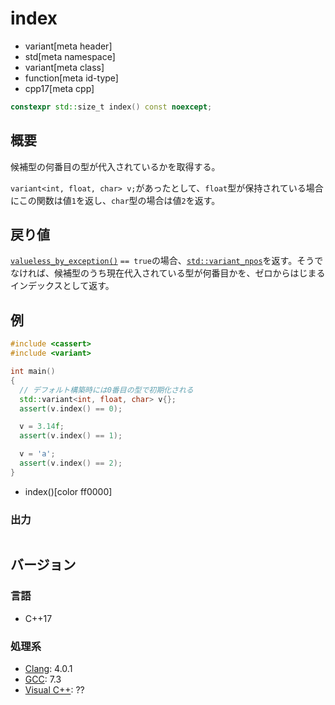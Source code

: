 # index
* variant[meta header]
* std[meta namespace]
* variant[meta class]
* function[meta id-type]
* cpp17[meta cpp]

```cpp
constexpr std::size_t index() const noexcept;
```

## 概要
候補型の何番目の型が代入されているかを取得する。

`variant<int, float, char> v;`があったとして、`float`型が保持されている場合にこの関数は値`1`を返し、`char`型の場合は値`2`を返す。


## 戻り値
[`valueless_by_exception()`](valueless_by_exception.md) `== true`の場合、[`std::variant_npos`](/reference/variant/variant_npos.md)を返す。そうでなければ、候補型のうち現在代入されている型が何番目かを、ゼロからはじまるインデックスとして返す。


## 例
```cpp example
#include <cassert>
#include <variant>

int main()
{
  // デフォルト構築時には0番目の型で初期化される
  std::variant<int, float, char> v{};
  assert(v.index() == 0);

  v = 3.14f;
  assert(v.index() == 1);

  v = 'a';
  assert(v.index() == 2);
}
```
* index()[color ff0000]

### 出力
```
```

## バージョン
### 言語
- C++17

### 処理系
- [Clang](/implementation.md#clang): 4.0.1
- [GCC](/implementation.md#gcc): 7.3
- [Visual C++](/implementation.md#visual_cpp): ??
